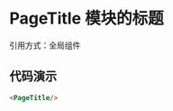 <!--
 * @Descripttion: 模块的标题
 * @version: 1.0
 * @Author: Micky
 * @Date: 2021-03-08 22:37:55
 * @LastEditors: Micky
 * @LastEditTime: 2021-03-10 03:06:26
-->

# PageTitle 模块的标题


引用方式：全局组件

## 代码演示
```html
<PageTitle/>
```

